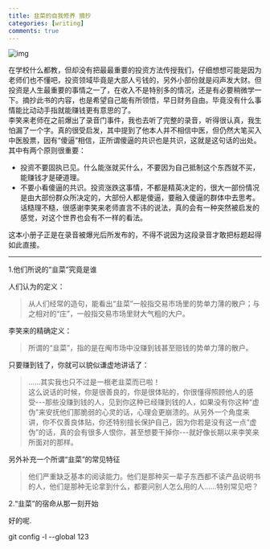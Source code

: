 ```yaml
---
title: 韭菜的自我修养 摘抄
categories: [writing]
comments: true
---
```

![img](https://gimg2.baidu.com/image_search/src=http%3A%2F%2F5b0988e595225.cdn.sohucs.com%2Fimages%2F20180917%2F20545960703842dbb24fb12b9d65f2dc.jpg&refer=http%3A%2F%2F5b0988e595225.cdn.sohucs.com&app=2002&size=f9999,10000&q=a80&n=0&g=0n&fmt=jpeg?sec=1647227819&t=55e339f89b10ca28fd2197407530b024)

在学校什么都教，但却没有把最最重要的投资方法传授我们，仔细想想可能是因为老师们也不懂吧，投资领域毕竟是大部人亏钱的，另外小部份就是闷声发大财。但投资是人生最重要的事情之一了，在收入不是特别多的情况，还是有必要稍微学一下。摘抄此书的内容，也是希望自己能有所领悟，早日财务自由。毕竟没有什么事情能比动动手指就能赚钱更有意思的了。  
李笑来老师在之前爆出了录音门事件，我也去听了完整的录音，听得很认真，我生怕漏了一个字。真的很受启发，其中提到了他本人并不相信中医，但仍然大笔买入中医股票，因有“傻逼”相信，正所谓傻逼的共识也是共识，这就是这句话的出处。其中有两个原则很重要：  
- 投资不要固执已见。什么能涨就买什么，不要因为自己抵制这个东西就不买，能赚钱才是硬道理。  
- 不要小看傻逼的共识。投资涨跌这事情，不都是精英决定的，很大一部份情况是由大部份群众所决定的，大部份人都是傻逼，要融入傻逼的群体中去思考。  
话糙理不糙，很感谢李笑来老师直言不讳的说法，真的会有一种突然被启发的感觉，对这个世界也会有不一样的看法。  

这本小册子正是在录音被爆光后所发布的，不得不说因为这段录音才敢把标题起得如此直接。

***

1.他们所说的“韭菜”究竟是谁

人们认为的定义：

> 从人们经常的造句，能看出“韭菜”一般指交易市场里的势单力薄的散户；与之相对的“庄”，一般指交易市场里财大气粗的大户。

李笑来的精确定义：

> 所谓的“韭菜”，指的是在阄市场中没赚到钱甚至赔钱的势单力薄的散户。

只要赚到钱了，你就可以貌似谦虚地讲话了：

> ......其实我也只不过是一根老韭菜而已啦！  
这么说话的时候，你是很善良的，你是很体贴的，你很懂得照顾他人的感受---那些没赚到钱的人，见到你这种已经赚到钱的人，如果没有你这种“虚伪”来安抚他们那脆弱的心灵的话，心理会更崩溃的。从另外一个角度来讲，你不仅善良体贴，你还特别擅长保护自己，因为你若是没有这一点“虚伪”的话，真的会有很多人恨你，甚至想要干掉你---就好像长期以来李笑来所面对的那样。

另外补充一个所谓“韭菜”的常见特征

> 他们严重缺乏基本的阅读能力。他们是那种买一辈子东西都不读产品说明书的人，他们是那种无论拿到什么，都要问别人怎么用的人......特别常见吧？


2.“韭菜”的宿命从那一刻开始

好的呢.

git config -l --global
123